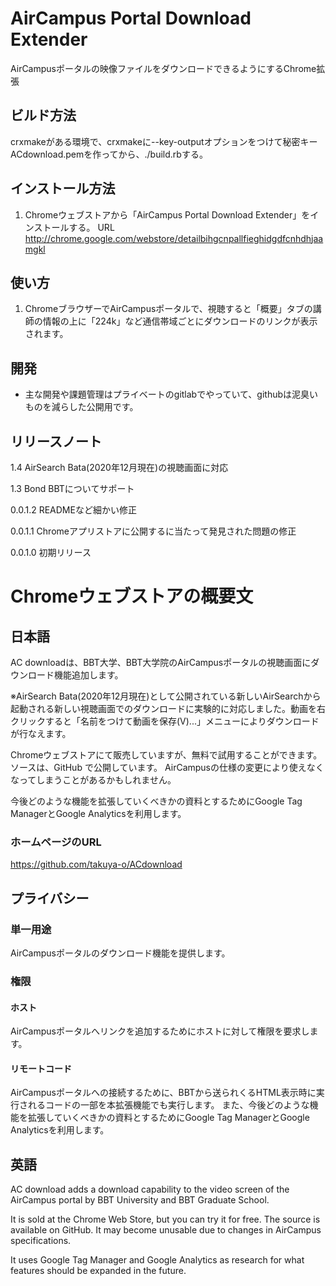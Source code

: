# AirCampus Portal Download Extender

AirCampusポータルの映像ファイルをダウンロードできるようにするChrome拡張

## ビルド方法

crxmakeがある環境で、crxmakeに--key-outputオプションをつけて秘密キーACdownload.pemを作ってから、./build.rbする。


## インストール方法

1. Chromeウェブストアから「AirCampus Portal Download Extender」をインストールする。
   URL http://chrome.google.com/webstore/detailbihgcnpallfieghidgdfcnhdhjaamgkl

## 使い方

1. ChromeブラウザーでAirCampusポータルで、視聴すると「概要」タブの講師の情報の上に「224k」など通信帯域ごとにダウンロードのリンクが表示されます。

## 開発

* 主な開発や課題管理はプライベートのgitlabでやっていて、githubは泥臭いものを減らした公開用です。

## リリースノート

1.4 AirSearch Bata(2020年12月現在)の視聴画面に対応

1.3 Bond BBTについてサポート

0.0.1.2 READMEなど細かい修正

0.0.1.1 Chromeアプリストアに公開するに当たって発見された問題の修正

0.0.1.0 初期リリース


# Chromeウェブストアの概要文
## 日本語

AC downloadは、BBT大学、BBT大学院のAirCampusポータルの視聴画面にダウンロード機能追加します。

※AirSearch Bata(2020年12月現在)として公開されている新しいAirSearchから起動される新しい視聴画面でのダウンロードに実験的に対応しました。動画を右クリックすると「名前をつけて動画を保存(V)...」メニューによりダウンロードが行なえます。

Chromeウェブストアにて販売していますが、無料で試用することができます。ソースは、GitHub で公開しています。
AirCampusの仕様の変更により使えなくなってしまうことがあるかもしれません。

今後どのような機能を拡張していくべきかの資料とするためにGoogle Tag ManagerとGoogle Analyticsを利用します。

### ホームページのURL
https://github.com/takuya-o/ACdownload

## プライバシー
### 単一用途
AirCampusポータルのダウンロード機能を提供します。
### 権限
#### ホスト
AirCampusポータルへリンクを追加するためにホストに対して権限を要求します。
#### リモートコード
AirCampusポータルへの接続するために、BBTから送られくるHTML表示時に実行されるコードの一部を本拡張機能でも実行します。
また、今後どのような機能を拡張していくべきかの資料とするためにGoogle Tag ManagerとGoogle Analyticsを利用します。


## 英語

AC download adds a download capability to the video screen of the AirCampus portal by BBT University and BBT Graduate School.

It is sold at the Chrome Web Store, but you can try it for free. The source is available on GitHub.
It may become unusable due to changes in AirCampus specifications.

It uses Google Tag Manager and Google Analytics as research for what features should be expanded in the future.

